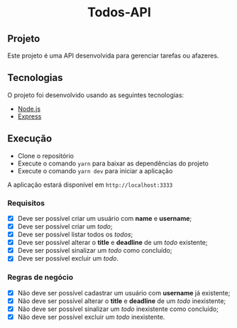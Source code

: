 <h1 align="center">Todos-API</h1>

## Projeto
Este projeto é uma API desenvolvida para gerenciar tarefas ou afazeres.</p>

## Tecnologias
O projeto foi desenvolvido usando as seguintes tecnologias:
- [Node.js](https://nodejs.org/en/)
- [Express](https://expressjs.com/pt-br/)

## Execução

- Clone o repositório
- Execute o comando `yarn` para baixar as dependências do projeto
- Execute o comando `yarn dev` para iniciar a aplicação
  
A aplicação estará disponível em `http://localhost:3333`

### Requisitos

- [x] Deve ser possível criar um usuário com **name** e **username**;
- [x] Deve ser possível criar um *todo*;
- [x] Deve ser possível listar todos os *todos*;
- [x] Deve ser possível alterar o **title** e **deadline** de um *todo* existente;
- [x] Deve ser possível sinalizar um *todo* como concluído;
- [x] Deve ser possível excluir um *todo*.

### Regras de negócio

- [x] Não deve ser possível cadastrar um usuário com **username** já existente;
- [x] Não deve ser possível alterar o **title** e **deadline** de um *todo* inexistente;
- [x] Não deve ser possível sinalizar um *todo* inexistente como concluído;
- [x] Não deve ser possível excluir um *todo* inexistente.
